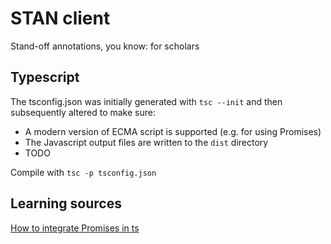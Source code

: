 # STAN client

Stand-off annotations, you know: for scholars

## Typescript

The tsconfig.json was initially generated with `tsc --init` and then subsequently altered to make sure:

- A modern version of ECMA script is supported (e.g. for using Promises)
- The Javascript output files are written to the `dist` directory
- TODO


Compile with `tsc -p tsconfig.json`

## Learning sources

[How to integrate Promises in ts](https://stackoverflow.com/questions/27573365/how-to-use-typescript-with-native-es6-promises#27573589)